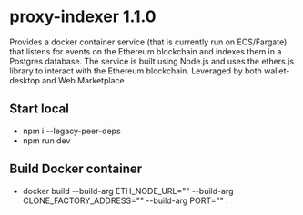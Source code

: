 # proxy-indexer 1.1.0
Provides a docker container service (that is currently run on ECS/Fargate) that listens for events on the Ethereum blockchain and indexes them in a Postgres database. The service is built using Node.js and uses the ethers.js library to interact with the Ethereum blockchain.
Leveraged by both wallet-desktop and Web Marketplace

## Start local

- npm i --legacy-peer-deps
- npm run dev

## Build Docker container
- docker build --build-arg ETH_NODE_URL="" --build-arg CLONE_FACTORY_ADDRESS="" --build-arg PORT="" .